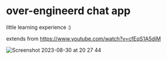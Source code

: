 # over-engineerd chat app

little learning experience :)

extends from https://www.youtube.com/watch?v=cfEqS1A5diM

![Screenshot 2023-08-30 at 20 27 44](https://github.com/sebastiancrossa/over-engineered-chat/assets/20131547/6e5bf25a-3a35-45e2-8a57-604b5b8d6c67)
